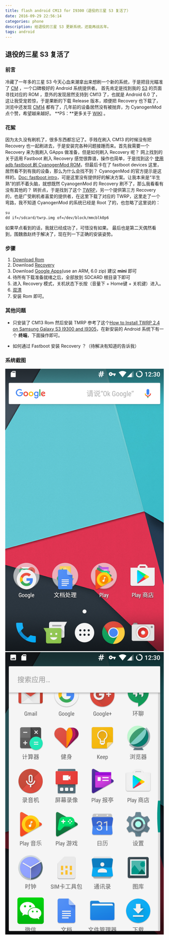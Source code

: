 ```yaml
---
title: flash android CM13 for I9300（退役的三星 S3 复活了）
date: 2016-09-29 22:56:14
categories: phone
description: 给退役的三星 S3 更新系统，还能再战五年。
tags: android
---
```

## 退役的三星 S3 复活了
### 前言
冷藏了一年多的三星 S3 今天心血来潮拿出来想刷一个新的系统，于是把目光瞄准了 [CM](http://www.cyanogenmod.org/) ，一个口碑极好的 Android 系统提供者。
首先肯定是找到我的 [S3](https://download.cyanogenmod.org/?device=i9300) 的页面寻找对应的 ROM ，意外的发现居然支持到 CM13 了，也就是 Android 6.0 了，这让我受宠若惊，于是果断的下载 Release 版本，顺便把 Recovery 也下载了，浏览中还发现 [CM14](http://www.cyanogenmods.org/forums/topic/galaxy-s3-cm14-cyanogenmod-14-nougat-rom-i9300/) 都有了，几年前的设备居然没有被抛弃，为 CyanogenMod 点个赞，希望越来越好。
**PS：**更多关于 [WIKI](https://wiki.cyanogenmod.org/w/I9300_Info) 。

### 花絮
因为太久没有刷机了，很多东西都忘记了。手贱在刷入 CM13 的时候没有把 Recovery 也一起刷进去，于是安装完各种问题接踵而来。首先我需要一个 Recovery 来为我刷入 GApps 做准备，但是如何刷入 Recovery 呢？ 网上找到的关于适用 Fastboot 刷入 Recovery 感觉很靠谱，操作也简单，于是找到这个 [使用 adb fastboot 刷 CyanogenMod ROM](http://blog.aboutc.net/linux/72/brush-cyanogenmod-rom-using-adb-fastboot)，但最后卡在了 fastboot devices 这里，居然看不到有我的设备，那么为什么会找不到？ CyanogenMod 的官方提示是这样的。[Doc: fastboot intro](https://wiki.cyanogenmod.org/w/Doc:_fastboot_intro)，可是这里没有提供好的解决方案。让我本来是“半生熟”的抓不着头脑，就想既然 CyanogenMod 的 Recovery 刷不了，那么我看看有没有其他的？
转折点，于是找到了这个 [TWRP](https://twrp.me/devices/samsunggalaxys3internationalexynos.html)，另一个提供第三方 Recovery 的，也是广受刷机者喜爱的提供者，在这里下载了对应的 TWRP，这里走了一个弯路，我不知道 CyanogenMod 的系统已经是 Root 了的，也忽略了这里说的：
```Shell
su
dd if=/sdcard/twrp.img of=/dev/block/mmcblk0p6
```

如果早点看到的话，我就已经成功了，可惜没有如果。
最后也是第二天偶然看到，围魏救赵终于解决了，现在列一下正确的安装姿势。

### 步骤

1. [Download Rom](https://download.cyanogenmod.org/get/i9300-snapshot.zip)
2. Download [Recovery](https://download.cyanogenmod.org/get/i9300-snapshot-recovery.img)
3. Download [Google Apps](http://opengapps.org/)(use an ARM, 6.0 zip) 建议 **mini** 即可
4. 待所有下载准备就绪之后，全部放到 SDCARD 根目录下即可
5. 进入 Recovery 模式，关机状态下长按（音量下 + Home键 + 关机键）进入。
6. [双清](http://jingyan.baidu.com/article/64d05a027f1306de55f73ba9.html)
7. 安装 Rom 即可。 

### 其他问题

* 只安装了 CM13 Rom 然后安装 TMRP
参考了这个[How to Install TWRP 2.4 on Samsung Galaxy S3 I9300 and I9305](http://www.droidviews.com/how-to-install-twrp-2-4-on-samsung-galaxy-s3-i9300-and-i9305/)，在新安装的 Android 系统下有一个 **终端**，下面操作即可。

* 如何通过 Fastboot 安装 Recovery ？（待解决有知道的告诉我）

### 系统截图

![home](flash-android-CM13-for-I9300/home.png)
![menu_home](flash-android-CM13-for-I9300/menu_home.png)

